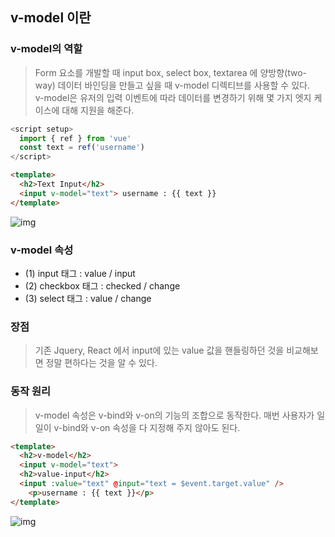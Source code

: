## v-model 이란

### v-model의 역할
> Form 요소를 개발할 때 input box, select box, textarea 에 양방향(two-way) 데이터 바인딩을 만들고 싶을 때 v-model 디렉티브를 사용할 수 있다. <br>
> v-model은 유저의 입력 이벤트에 따라 데이터를 변경하기 위해 몇 가지 엣지 케이스에 대해 지원을 해준다.

```js
<script setup>
  import { ref } from 'vue'
  const text = ref('username')
</script>
```
```html
<template>
  <h2>Text Input</h2>
  <input v-model="text"> username : {{ text }}
</template>
```
![img](https://github.com/jinjucha/jinjucha.github.io/assets/46393932/5fb8caab-dc29-4c9e-b03e-4638372217b9)

### v-model 속성
* (1) input 태그 : value / input
* (2) checkbox 태그 : checked / change
* (3) select 태그 : value / change

### 장점
> 기존 Jquery, React 에서 input에 있는 value 값을 핸들링하던 것을 비교해보면 정말 편하다는 것을 알 수 있다.

### 동작 원리
> v-model 속성은 v-bind와 v-on의 기능의 조합으로 동작한다.
> 매번 사용자가 일일이 v-bind와 v-on 속성을 다 지정해 주지 않아도 된다.

```html
<template>
  <h2>v-model</h2>
  <input v-model="text"> 
  <h2>value-input</h2>
  <input :value="text" @input="text = $event.target.value" />
	<p>username : {{ text }}</p>
</template>
```
![img](https://github.com/jinjucha/jinjucha.github.io/assets/46393932/d3dd40a0-8002-435e-8b1f-395d44dccaa7)
